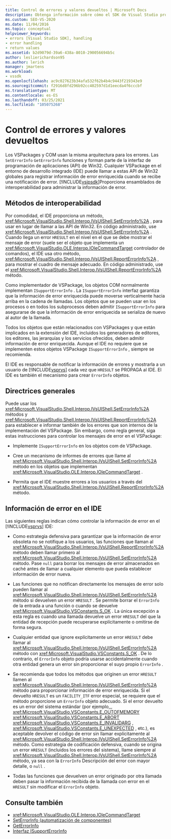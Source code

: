 ```yaml
---
title: Control de errores y valores devueltos | Microsoft Docs
description: Obtenga información sobre cómo el SDK de Visual Studio proporciona ensamblados de interoperabilidad para registrar información de error enriquecida cuando se recibe una notificación de error.
ms.custom: SEO-VS-2020
ms.date: 11/04/2016
ms.topic: conceptual
helpviewer_keywords:
- errors [Visual Studio SDK], handling
- error handling
- return values
ms.assetid: b2d9079d-39a6-438a-8010-290056694b5c
author: leslierichardson95
ms.author: lerich
manager: jmartens
ms.workload:
- vssdk
ms.openlocfilehash: ac9c027623b34afa532f62b4b4c9443f219343e9
ms.sourcegitcommit: f2916d8fd296b92cc402597d1d1eecda4f6cccbf
ms.translationtype: MT
ms.contentlocale: es-ES
ms.lasthandoff: 03/25/2021
ms.locfileid: "105075268"
---
```

# <a name="error-handling-and-return-values"></a>Control de errores y valores devueltos
Los VSPackages y COM usan la misma arquitectura para los errores. Las `SetErrorInfo` `GetErrorInfo` funciones y forman parte de la interfaz de programación de aplicaciones (API) de Win32. Cualquier VSPackage en el entorno de desarrollo integrado (IDE) puede llamar a estas API de Win32 globales para registrar información de error enriquecida cuando se recibe una notificación de error. [!INCLUDE[vsipsdk](../extensibility/includes/vsipsdk_md.md)]Proporciona ensamblados de interoperabilidad para administrar la información de error.

## <a name="interop-methods"></a>Métodos de interoperabilidad
 Por comodidad, el IDE proporciona un método, <xref:Microsoft.VisualStudio.Shell.Interop.IVsUIShell.SetErrorInfo%2A> , para usar en lugar de llamar a las API de Win32. En código administrado, use <xref:Microsoft.VisualStudio.Shell.Interop.IVsUIShell.SetErrorInfo%2A> . Cuando llega un error `HRESULT` en el nivel en el que se debe mostrar el mensaje de error (suele ser el objeto que implementa un <xref:Microsoft.VisualStudio.OLE.Interop.IOleCommandTarget> controlador de comandos), el IDE usa otro método, <xref:Microsoft.VisualStudio.Shell.Interop.IVsUIShell.ReportErrorInfo%2A> , para mostrar el cuadro de mensaje adecuado. En código administrado, use el <xref:Microsoft.VisualStudio.Shell.Interop.IVsUIShell.ReportErrorInfo%2A> método.

 Como implementador de VSPackage, los objetos COM normalmente implementan `ISupportErrorInfo` . La `ISupportErrorInfo` interfaz garantiza que la información de error enriquecida puede moverse verticalmente hacia arriba en la cadena de llamadas. Los objetos que se pueden usar en los procesos o en todos los subprocesos deben admitir `ISupportErrorInfo` para asegurarse de que la información de error enriquecida se serializa de nuevo al autor de la llamada.

 Todos los objetos que están relacionados con VSPackages y que están implicados en la extensión del IDE, incluidos los generadores de editores, los editores, las jerarquías y los servicios ofrecidos, deben admitir información de error enriquecida. Aunque el IDE no requiere que se implementen estos objetos VSPackage `ISupportErrorInfo` , siempre se recomienda.

 El IDE es responsable de notificar la información de errores y mostrarla a un usuario de [!INCLUDE[vsprvs](../code-quality/includes/vsprvs_md.md)] cada vez que `HRESULT` se PROPAGA al IDE. El IDE es también el mecanismo para crear `ErrorInfo` objetos.

## <a name="general-guidelines"></a>Directrices generales
 Puede usar los <xref:Microsoft.VisualStudio.Shell.Interop.IVsUIShell.SetErrorInfo%2A> métodos y <xref:Microsoft.VisualStudio.Shell.Interop.IVsUIShell.ReportErrorInfo%2A> para establecer e informar también de los errores que son internos de la implementación del VSPackage. Sin embargo, como regla general, siga estas instrucciones para controlar los mensajes de error en el VSPackage:

- Implemente `ISupportErrorInfo` en los objetos com de VSPackage.

- Cree un mecanismo de informes de errores que llame al <xref:Microsoft.VisualStudio.Shell.Interop.IVsUIShell.SetErrorInfo%2A> método en los objetos que implementan <xref:Microsoft.VisualStudio.OLE.Interop.IOleCommandTarget> .

- Permita que el IDE muestre errores a los usuarios a través del <xref:Microsoft.VisualStudio.Shell.Interop.IVsUIShell.ReportErrorInfo%2A> método.

## <a name="error-information-in-the-ide"></a>Información de error en el IDE
 Las siguientes reglas indican cómo controlar la información de error en el [!INCLUDE[vsprvs](../code-quality/includes/vsprvs_md.md)] IDE:

- Como estrategia defensiva para garantizar que la información de error obsoleta no se notifique a los usuarios, las funciones que llaman al <xref:Microsoft.VisualStudio.Shell.Interop.IVsUIShell.ReportErrorInfo%2A> método deben llamar primero al <xref:Microsoft.VisualStudio.Shell.Interop.IVsUIShell.SetErrorInfo%2A> método. Pase `null` para borrar los mensajes de error almacenados en caché antes de llamar a cualquier elemento que pueda establecer información de error nueva.

- Las funciones que no notifican directamente los mensajes de error solo pueden llamar al <xref:Microsoft.VisualStudio.Shell.Interop.IVsUIShell.SetErrorInfo%2A> método si devuelven un error `HRESULT` . Se permite borrar el `ErrorInfo` de la entrada a una función o cuando se devuelve <xref:Microsoft.VisualStudio.VSConstants.S_OK> . La única excepción a esta regla es cuando una llamada devuelve un error `HRESULT` del que la entidad de recepción puede recuperarse explícitamente o omitirse de forma segura.

- Cualquier entidad que ignore explícitamente un error `HRESULT` debe llamar al <xref:Microsoft.VisualStudio.Shell.Interop.IVsUIShell.SetErrorInfo%2A> método con <xref:Microsoft.VisualStudio.VSConstants.S_OK> . De lo contrario, el `ErrorInfo` objeto podría usarse accidentalmente cuando otra entidad genera un error sin proporcionar el suyo propio `ErrorInfo` .

- Se recomienda que todos los métodos que originen un error `HRESULT` llamen al <xref:Microsoft.VisualStudio.Shell.Interop.IVsUIShell.SetErrorInfo%2A> método para proporcionar información de error enriquecida. Si el devuelto `HRESULT` es un `FACILITY_ITF` error especial, se requiere que el método proporcione un `ErrorInfo` objeto adecuado. Si el error devuelto es un error del sistema estándar (por ejemplo,,, <xref:Microsoft.VisualStudio.VSConstants.E_OUTOFMEMORY> <xref:Microsoft.VisualStudio.VSConstants.E_ABORT> <xref:Microsoft.VisualStudio.VSConstants.E_INVALIDARG> , <xref:Microsoft.VisualStudio.VSConstants.E_UNEXPECTED> , etc.), es aceptable devolver el código de error sin llamar explícitamente al <xref:Microsoft.VisualStudio.Shell.Interop.IVsUIShell.SetErrorInfo%2A> método. Como estrategia de codificación defensiva, cuando se origina un error `HRESULT` (incluidos los errores del sistema), llame siempre al <xref:Microsoft.VisualStudio.Shell.Interop.IVsUIShell.SetErrorInfo%2A> método, ya sea con la `ErrorInfo` Descripción del error con mayor detalle, o `null` .

- Todas las funciones que devuelven un error originado por otra llamada deben pasar la información recibida de la llamada con error en el `HRESULT` sin modificar el `ErrorInfo` objeto.

## <a name="see-also"></a>Consulte también
- <xref:Microsoft.VisualStudio.OLE.Interop.IOleCommandTarget>
- [SetErrorInfo (automatización de componentes)](/previous-versions/windows/desktop/api/oleauto/nf-oleauto-seterrorinfo)
- [GetErrorInfo](/previous-versions/windows/desktop/api/oleauto/nf-oleauto-geterrorinfo)
- [Interfaz ISupportErrorInfo](/previous-versions/windows/desktop/api/oaidl/nn-oaidl-isupporterrorinfo)

